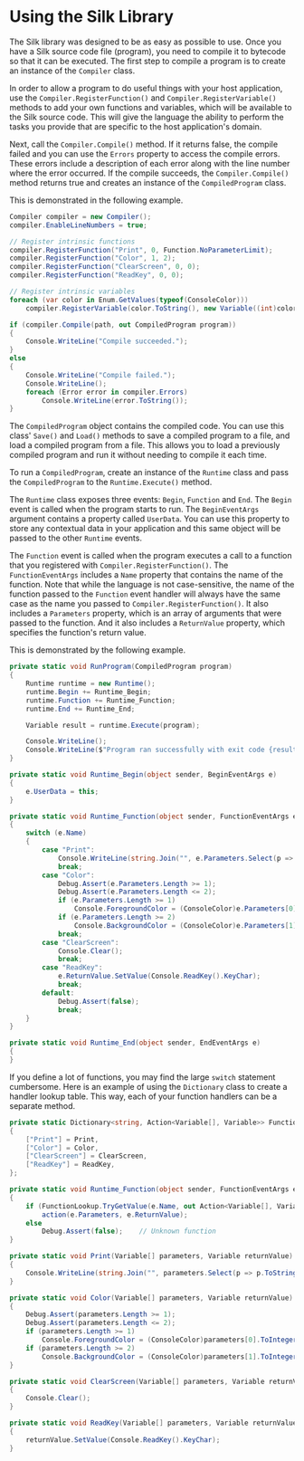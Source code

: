 # Using the Silk Library

The Silk library was designed to be as easy as possible to use. Once you have a Silk source code file (program), you need to compile it to bytecode so that it can be executed. The first step to compile a program is to create an instance of the `Compiler` class.

In order to allow a program to do useful things with your host application, use the `Compiler.RegisterFunction()` and `Compiler.RegisterVariable()` methods to add your own functions and variables, which will be available to the Silk source code. This will give the language the ability to perform the tasks you provide that are specific to the host application's domain.

Next, call the `Compiler.Compile()` method. If it returns false, the compile failed and you can use the `Errors` property to access the compile errors. These errors include a description of each error along with the line number where the error occurred. If the compile succeeds, the `Compiler.Compile()` method returns true and creates an instance of the `CompiledProgram` class.

This is demonstrated in the following example.

```cs
Compiler compiler = new Compiler();
compiler.EnableLineNumbers = true;

// Register intrinsic functions
compiler.RegisterFunction("Print", 0, Function.NoParameterLimit);
compiler.RegisterFunction("Color", 1, 2);
compiler.RegisterFunction("ClearScreen", 0, 0);
compiler.RegisterFunction("ReadKey", 0, 0);

// Register intrinsic variables
foreach (var color in Enum.GetValues(typeof(ConsoleColor)))
    compiler.RegisterVariable(color.ToString(), new Variable((int)color));

if (compiler.Compile(path, out CompiledProgram program))
{
    Console.WriteLine("Compile succeeded.");
}
else
{
    Console.WriteLine("Compile failed.");
    Console.WriteLine();
    foreach (Error error in compiler.Errors)
        Console.WriteLine(error.ToString());
}
```

The `CompiledProgram` object contains the compiled code. You can use this class' `Save()` and `Load()` methods to save a compiled program to a file, and load a compiled program from a file. This allows you to load a previously compiled program and run it without needing to compile it each time.

To run a `CompiledProgram`, create an instance of the `Runtime` class and pass the `CompiledProgram` to the `Runtime.Execute()` method.

The `Runtime` class exposes three events: `Begin`, `Function` and `End`. The `Begin` event is called when the program starts to run. The `BeginEventArgs` argument contains a property called `UserData`. You can use this property to store any contextual data in your application and this same object will be passed to the other `Runtime` events.

The `Function` event is called when the program executes a call to a function that you registered with `Compiler.RegisterFunction()`. The `FunctionEventArgs` includes a `Name` property that contains the name of the function. Note that while the language is not case-sensitive, the name of the function passed to the `Function` event handler will always have the same case as the name you passed to `Compiler.RegisterFunction()`. It also includes a `Parameters` property, which is an array of arguments that were passed to the function. And it also includes a `ReturnValue` property, which specifies the function's return value.

This is demonstrated by the following example.

```cs
private static void RunProgram(CompiledProgram program)
{
    Runtime runtime = new Runtime();
    runtime.Begin += Runtime_Begin;
    runtime.Function += Runtime_Function;
    runtime.End += Runtime_End;

    Variable result = runtime.Execute(program);

    Console.WriteLine();
    Console.WriteLine($"Program ran successfully with exit code {result}.");
}

private static void Runtime_Begin(object sender, BeginEventArgs e)
{
    e.UserData = this;
}

private static void Runtime_Function(object sender, FunctionEventArgs e)
{
    switch (e.Name)
    {
        case "Print":
            Console.WriteLine(string.Join("", e.Parameters.Select(p => p.ToString())));
            break;
        case "Color":
            Debug.Assert(e.Parameters.Length >= 1);
            Debug.Assert(e.Parameters.Length <= 2);
            if (e.Parameters.Length >= 1)
                Console.ForegroundColor = (ConsoleColor)e.Parameters[0].ToInteger();
            if (e.Parameters.Length >= 2)
                Console.BackgroundColor = (ConsoleColor)e.Parameters[1].ToInteger();
            break;
        case "ClearScreen":
            Console.Clear();
            break;
        case "ReadKey":
            e.ReturnValue.SetValue(Console.ReadKey().KeyChar);
            break;
        default:
            Debug.Assert(false);
            break;
    }
}

private static void Runtime_End(object sender, EndEventArgs e)
{
}
```

If you define a lot of functions, you may find the large `switch` statement cumbersome. Here is an example of using the `Dictionary` class to create a handler lookup table. This way, each of your function handlers can be a separate method.

```cs
private static Dictionary<string, Action<Variable[], Variable>> FunctionLookup = new Dictionary<string, Action<Variable[], Variable>>
{
    ["Print"] = Print,
    ["Color"] = Color,
    ["ClearScreen"] = ClearScreen,
    ["ReadKey"] = ReadKey,
};

private static void Runtime_Function(object sender, FunctionEventArgs e)
{
    if (FunctionLookup.TryGetValue(e.Name, out Action<Variable[], Variable> action))
        action(e.Parameters, e.ReturnValue);
    else
        Debug.Assert(false);    // Unknown function
}

private static void Print(Variable[] parameters, Variable returnValue)
{
    Console.WriteLine(string.Join("", parameters.Select(p => p.ToString())));
}

private static void Color(Variable[] parameters, Variable returnValue)
{
    Debug.Assert(parameters.Length >= 1);
    Debug.Assert(parameters.Length <= 2);
    if (parameters.Length >= 1)
        Console.ForegroundColor = (ConsoleColor)parameters[0].ToInteger();
    if (parameters.Length >= 2)
        Console.BackgroundColor = (ConsoleColor)parameters[1].ToInteger();
}

private static void ClearScreen(Variable[] parameters, Variable returnValue)
{
    Console.Clear();
}

private static void ReadKey(Variable[] parameters, Variable returnValue)
{
    returnValue.SetValue(Console.ReadKey().KeyChar);
}
```
